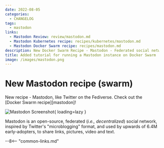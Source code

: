 ```yaml
---
date: 2022-08-05
categories:
  - CHANGELOG
tags:
  - mastodon
links:
  - Mastodon Review: review/mastodon.md
  - Mastodon Kubernetes recipe: recipes/kubernetes/mastodon.md
  - Mastodon Docker Swarm recipe: recipes/mastodon.md
description: New Docker Swarm Recipe - Mastodon - Federated social network. Think "like twitter but also like email"
title: Added tutorial for running a Mastodon instance on Docker Swarm
image: /images/mastodon.png
---
```


# New Mastodon recipe (swarm)

New recipe - Mastodon, like Twitter on the Fediverse. Check out the [Docker Swarm recipe][mastodon]!

<!-- more -->

![Mastodon Screenshot](/images/mastodon.png){ loading=lazy }

Mastodon is an open-source, federated (*i.e., decentralized*) social network, inspired by Twitter's "microblogging" format, and used by upwards of 6.4M early-adopters, to share links, pictures, video and text.

--8<-- "common-links.md"
